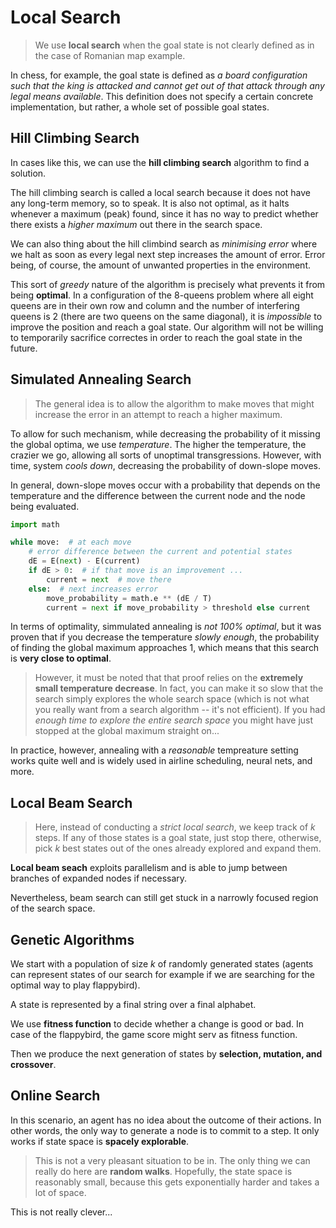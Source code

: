 # Local Search

> We use **local search** when the goal state is not clearly defined as in the
> case of Romanian map example.

In chess, for example, the goal state is defined as _a board configuration such
that the king is attacked and cannot get out of that attack through any legal
means available_. This definition does not specify a certain concrete
implementation, but rather, a whole set of possible goal states.

## Hill Climbing Search

In cases like this, we can use the **hill climbing search** algorithm to find a
solution.

The hill climbing search is called a local search because it does not have any
long-term memory, so to speak. It is also not optimal, as it halts whenever a
maximum (peak) found, since it has no way to predict whether there exists a
_higher maximum_ out there in the search space.

We can also thing about the hill climbind search as _minimising error_ where we
halt as soon as every legal next step increases the amount of error. Error
being, of course, the amount of unwanted properties in the environment.

This sort of _greedy_ nature of the algorithm is precisely what prevents it from
being **optimal**. In a configuration of the 8-queens problem where all eight
queens are in their own row and column and the number of interfering queens is
2 (there are two queens on the same diagonal), it is _impossible_ to improve the
position and reach a goal state. Our algorithm will not be willing to
temporarily sacrifice correctes in order to reach the goal state in the future.

## Simulated Annealing Search

> The general idea is to allow the algorithm to make moves that might increase
> the error in an attempt to reach a higher maximum.

To allow for such mechanism, while decreasing the probability of it missing the
global optima, we use _temperature_. The higher the temperature, the crazier we
go, allowing all sorts of unoptimal transgressions. However, with time, system
_cools down_, decreasing the probability of down-slope moves.

In general, down-slope moves occur with a probability that depends on the
temperature and the difference between the current node and the node being
evaluated.

```python
import math

while move:  # at each move
    # error difference between the current and potential states
    dE = E(next) - E(current)
    if dE > 0:  # if that move is an improvement ...
        current = next  # move there
    else:  # next increases error
        move_probability = math.e ** (dE / T)
        current = next if move_probability > threshold else current
```

In terms of optimality, simmulated annealing is _not 100% optimal_, but it was
proven that if you decrease the temperature _slowly enough_, the probability of
finding the global maximum approaches 1, which means that this search is
**very close to optimal**.

> However, it must be noted that that proof relies on the
> **extremely small temperature decrease**. In fact, you can make it so slow
> that the search simply explores the whole search space (which is not what you
> really want from a search algorithm -- it's not efficient). If you had
> _enough time to explore the entire search space_ you might have just stopped
> at the global maximum straight on...

In practice, however, annealing with a _reasonable_ tempreature setting works
quite well and is widely used in airline scheduling, neural nets, and more.

## Local Beam Search

> Here, instead of conducting a _strict local search_, we keep track of _k_
> steps. If any of those states is a goal state, just stop there, otherwise,
> pick _k_ best states out of the ones already explored and expand them.

**Local beam seach** exploits parallelism and is able to jump between branches
of expanded nodes if necessary.

Nevertheless, beam search can still get stuck in a narrowly focused region of
the search space.

## Genetic Algorithms

We start with a population of size _k_ of randomly generated states (agents can
represent states of our search for example if we are searching for the optimal
way to play flappybird).

A state is represented by a final string over a final alphabet.

We use **fitness function** to decide whether a change is good or bad. In
case of the flappybird, the game score might serv as fitness function.

Then we produce the next generation of states by
**selection, mutation, and crossover**.

## Online Search

In this scenario, an agent has no idea about the outcome of their actions. In
other words, the only way to generate a node is to commit to a step. It only
works if state space is **spacely explorable**.

> This is not a very pleasant situation to be in. The only thing we can really
> do here are **random walks**. Hopefully, the state space is reasonably small,
> because this gets exponentially harder and takes a lot of space.

This is not really clever...
